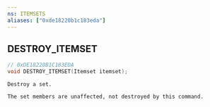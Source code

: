 ```yaml
---
ns: ITEMSETS
aliases: ["0xde18220b1c183eda"]
---
```

## DESTROY_ITEMSET

```c
// 0xDE18220B1C183EDA
void DESTROY_ITEMSET(Itemset itemset);
```

```
Destroy a set.

The set members are unaffected, not destroyed by this command.
```
